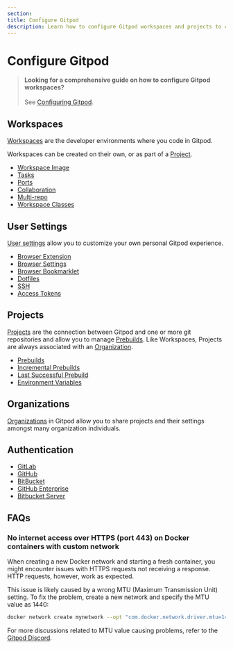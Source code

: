 ```yaml
---
section:
title: Configure Gitpod
description: Learn how to configure Gitpod workspaces and projects to customize your development environment.
---
```


# Configure Gitpod

> **Looking for a comprehensive guide on how to configure Gitpod workspaces?** <br/> <br/> See [Configuring Gitpod](/docs/configure/workspaces).

## Workspaces

[Workspaces](/docs/configure/workspaces) are the developer environments where you code in Gitpod.

Workspaces can be created on their own, or as part of a [Project](/docs/configure/projects).

-   [Workspace Image](/docs/configure/workspaces/workspace-image)
-   [Tasks](/docs/configure/workspaces/tasks)
-   [Ports](/docs/configure/workspaces/ports)
-   [Collaboration](/docs/configure/workspaces/collaboration)
-   [Multi-repo](/docs/configure/workspaces/multi-repo)
-   [Workspace Classes](/docs/configure/workspaces/workspace-classes)

## User Settings

[User settings](/docs/configure/user-settings) allow you to customize your own personal Gitpod experience.

-   [Browser Extension](/docs/configure/user-settings/browser-extension)
-   [Browser Settings](/docs/configure/user-settings/browser-settings)
-   [Browser Bookmarklet](/docs/configure/user-settings/browser-bookmarklet)
-   [Dotfiles](/docs/configure/user-settings/dotfiles)
-   [SSH](/docs/configure/user-settings/ssh)
-   [Access Tokens](/docs/configure/user-settings/access-tokens)

## Projects

[Projects](/docs/configure/projects) are the connection between Gitpod and one or more git repositories and allow you to manage [Prebuilds](/docs/configure/projects/prebuilds). Like Workspaces, Projects are always associated with an [Organization](/docs/configure/orgs).

-   [Prebuilds](/docs/configure/projects/prebuilds)
-   [Incremental Prebuilds](/docs/configure/projects/incremental-prebuilds)
-   [Last Successful Prebuild](/docs/configure/projects/last-successful-prebuild)
-   [Environment Variables](/docs/configure/projects/environment-variables)

## Organizations

[Organizations](/docs/configure/orgs) in Gitpod allow you to share projects and their settings amongst many organization individuals.

## Authentication

-   [GitLab](/docs/configure/authentication/gitlab)
-   [GitHub](/docs/configure/authentication/github)
-   [BitBucket](/docs/configure/authentication/bitbucket)
-   [GitHub Enterprise](/docs/configure/authentication/github-enterprise)
-   [Bitbucket Server](/docs/configure/authentication/bitbucket-server)

## FAQs

### No internet access over HTTPS (port 443) on Docker containers with custom network

When creating a new Docker network and starting a fresh container, you might encounter issues with HTTPS requests not receiving a response. HTTP requests, however, work as expected.

This issue is likely caused by a wrong MTU (Maximum Transmission Unit) setting. To fix the problem, create a new network and specify the MTU value as 1440:

```bash
docker network create mynetwork --opt "com.docker.network.driver.mtu=1440"
```

For more discussions related to MTU value causing problems, refer to the [Gitpod Discord](https://discord.com/channels/816244985187008514/1077511515525091329).
